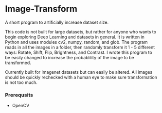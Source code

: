 # Image-Transform
A short program to artificially increase dataset size. 

This code is not built for large datasets, but rather for anyone who wants to begin exploring Deep Learning and datasets in general. It is written in Python and uses modules cv2, numpy, random, and glob. The program reads in all the images in a folder, then randomly transform it 1 - 5 different ways: Rotate, Shift, Flip, Brightness, and Contrast. I wrote this program to be easily changed to increase the probablility of the image to be transformed. 

Currently built for Imagenet datasets but can easily be altered. All images should be quickly rechecked with a human eye to make sure transformation is not too much. 

### Prerequsits 
   - OpenCV
